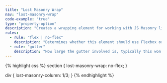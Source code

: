 ```yaml
---
title: "Lost Masonry Wrap"
nav: "lost-masonry-wrap"
code-example: "true"
type: "property-option"
description: "Creates a wrapping element for working with JS Masonry libraries like Isotope. Assigns a negative margin on each side of this wrapping element."
rules:
  - rule: "flex | no-flex"
    description: "Determines whether this element should use Flexbox or not."
  - rule: "gutter"
    description: "How large the gutter involved is, typically this won't be adjusted and will inherit settings.gutter, but it's made available if you want your masonry grid to have a special gutter, it should match your masonry-column's gutter."
---
```


{% highlight css %}
section {
  lost-masonry-wrap: no-flex;
}

div {
  lost-masonry-column: 1/3;
}
{% endhighlight %}

